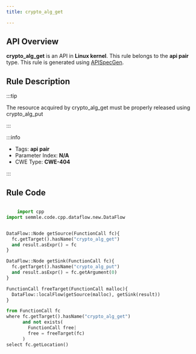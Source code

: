 ```yaml
---
title: crypto_alg_get

---
```



## API Overview
**crypto_alg_get** is an API in **Linux kernel**. This rule belongs to the **api pair** type. This rule is generated using [APISpecGen](../../tools/APISpecGen).
## Rule Description

:::tip

The resource acquired by crypto_alg_get must be properly released using crypto_alg_put

:::

:::info

- Tags: **api pair**
- Parameter Index: **N/A**
- CWE Type: **CWE-404**

:::

## Rule Code
```python

    import cpp
import semmle.code.cpp.dataflow.new.DataFlow


DataFlow::Node getSource(FunctionCall fc){
  fc.getTarget().hasName("crypto_alg_get")
  and result.asExpr() = fc
}

DataFlow::Node getSink(FunctionCall fc){
  fc.getTarget().hasName("crypto_alg_put")
  and result.asExpr() = fc.getArgument(0)
}

FunctionCall freeTarget(FunctionCall malloc){
  DataFlow::localFlow(getSource(malloc), getSink(result))
}

from FunctionCall fc
where fc.getTarget().hasName("crypto_alg_get")
      and not exists(
        FunctionCall free| 
        free = freeTarget(fc)
      )
select fc.getLocation()

    
```